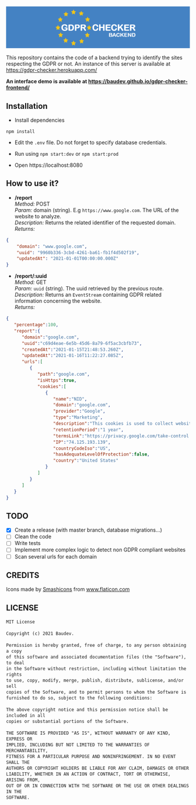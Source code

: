 ![banner](banner.png)

This repository contains the code of a backend trying to identify the sites respecting the GDPR or not.
An instance of this server is available at https://gdpr-checker.herokuapp.com/ 

**An interface demo is available at https://baudev.github.io/gdpr-checker-frontend/**

## Installation

- Install dependencies

``` 
npm install
```

- Edit the `.env` file. Do not forget to specify database credentials.

- Run using `npm start:dev` or `npm start:prod`

- Open https://localhost:8080

## How to use it?

- **/report**  
*Method:* POST  
*Param:* domain (string). E.g `https://www.google.com`. The URL of the website to analyze.  
*Description:* Returns the related identifier of the requested domain.  
*Returns:*  
```json
{
    "domain": "www.google.com",
    "uuid": "9960b336-3cbd-4261-ba61-fb1f4d502f19",
    "updatedAt": "2021-01-01T00:00:00.000Z"
}
```  

- **/report/:uuid**  
*Method:* GET  
*Param:* `uuid` (string). The uuid retrieved by the previous route.  
*Description:* Returns an `EventStream` containing GDPR related information concerning the website.  
*Returns:*
```json
{
   "percentage":100,
   "report":{
      "domain":"google.com",
      "uuid":"c69d4eae-6e5b-45d6-8a79-6f5ac3cbfb73",
      "createdAt":"2021-01-15T21:48:53.260Z",
      "updatedAt":"2021-01-16T11:22:27.085Z",
      "urls":[
         {
            "path":"google.com",
            "isHttps":true,
            "cookies":[
               {
                  "name":"NID",
                  "domain":"google.com",
                  "provider":"Google",
                  "type":"Marketing",
                  "description":"This cookies is used to collect website statistics and track conversion rates and Google ad personalisation",
                  "retentionPeriod":"1 year",
                  "termsLink":"https://privacy.google.com/take-control.html",
                  "IP":"74.125.193.139",
                  "countryCodeIso":"US",
                  "hasAdequateLevelOfProtection":false,
                  "country":"United States"
               }
            ]
         }
      ]
   }
}
```

## TODO
- [X] Create a release (with master branch, database migrations...)
- [ ] Clean the code
- [ ] Write tests
- [ ] Implement more complex logic to detect non GDPR compliant websites
- [ ] Scan several urls for each domain

## CREDITS

<div>Icons made by <a href="https://www.flaticon.com/authors/smashicons" title="Smashicons">Smashicons</a> from <a href="https://www.flaticon.com/" title="Flaticon">www.flaticon.com</a></div>

## LICENSE

```
MIT License  
  
Copyright (c) 2021 Baudev.  
  
Permission is hereby granted, free of charge, to any person obtaining a copy  
of this software and associated documentation files (the "Software"), to deal  
in the Software without restriction, including without limitation the rights  
to use, copy, modify, merge, publish, distribute, sublicense, and/or sell  
copies of the Software, and to permit persons to whom the Software is  
furnished to do so, subject to the following conditions:  
  
The above copyright notice and this permission notice shall be included in all  
copies or substantial portions of the Software.  
  
THE SOFTWARE IS PROVIDED "AS IS", WITHOUT WARRANTY OF ANY KIND, EXPRESS OR  
IMPLIED, INCLUDING BUT NOT LIMITED TO THE WARRANTIES OF MERCHANTABILITY,  
FITNESS FOR A PARTICULAR PURPOSE AND NONINFRINGEMENT. IN NO EVENT SHALL THE  
AUTHORS OR COPYRIGHT HOLDERS BE LIABLE FOR ANY CLAIM, DAMAGES OR OTHER  
LIABILITY, WHETHER IN AN ACTION OF CONTRACT, TORT OR OTHERWISE, ARISING FROM,  
OUT OF OR IN CONNECTION WITH THE SOFTWARE OR THE USE OR OTHER DEALINGS IN THE  
SOFTWARE.
```
